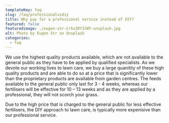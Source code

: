 ```yaml
---
templateKey: faq
slug: /faq/professionalvsdiy
title: Why pay for a professional service instead of DIY?
featured: false
featuredimage: ./eugen-str-CrhsIRY3JWY-unsplash.jpg
alt: Photo by Eugen Str on Unsplash
categories:
  - faq
---
```



We use the highest quality products available, which are not available to the general public as they have to be applied by qualified specialists. As we devote our working lives to lawn care, we buy a large quanitity of these high quality products and are able to do so at a price that is significantly lower than the proprietary products are available from garden centres. The feeds available to the general public only last for 3 - 4 weeks, whereas our fertilisers will be effective for 10 – 13 weeks and as they are applied by a professional, they will not scorch your grass. 

Due to the high price that is charged to the general public for less effective fertilisers, the DIY approach to lawn care, is typically more expenisive than our professional service. 